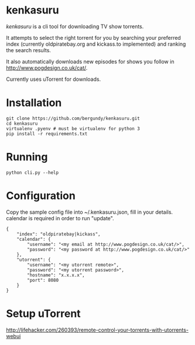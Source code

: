 kenkasuru
=========

*kenkasuru* is a cli tool for downloading TV show torrents.

It attempts to select the right torrent for you by searching your preferred index (currently oldpiratebay.org and kickass.to implemented) and ranking the search results.

It also automatically downloads new episodes for shows you follow in http://www.pogdesign.co.uk/cat/.

Currently uses uTorrent for downloads.

# Installation
```
git clone https://github.com/bergundy/kenkasuru.git
cd kenkasuru
virtualenv .pyenv # must be virtualenv for python 3
pip install -r requirements.txt
```

# Running
```
python cli.py --help
```

# Configuration
Copy the sample config file into ~/.kenkasuru.json, fill in your details.
calendar is required in order to run "update".
```
{
    "index": "oldpiratebay|kickass",
    "calendar": {
        "username": "<my email at http://www.pogdesign.co.uk/cat/>",
        "password": "<my password at http://www.pogdesign.co.uk/cat/>"
    },
    "utorrent": {
        "username": "<my utorrent remote>",
        "password": "<my utorrent password>",
        "hostname": "x.x.x.x",
        "port": 8080
    }
}
```

# Setup uTorrent
http://lifehacker.com/260393/remote-control-your-torrents-with-utorrents-webui
